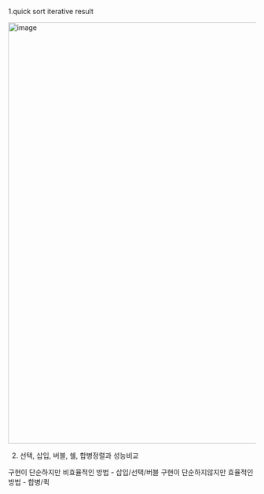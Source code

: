 1.quick sort iterative result

<img width="858" alt="image" src="https://github.com/user-attachments/assets/7b9a232d-f288-49d9-8ade-0e212ce71692">

2. 선택, 삽입, 버블, 쉘, 합병정렬과 성능비교

구현이 단순하지만 비효율적인 방법 - 삽입/선택/버블
구현이 단순하지않지만 효율적인 방법 - 합병/퀵 

